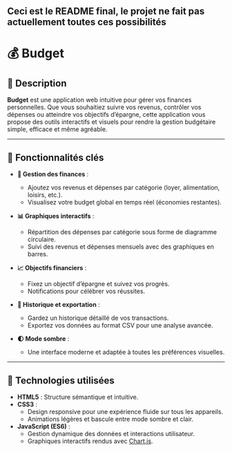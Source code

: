 ## Ceci est le README final, le projet ne fait pas actuellement toutes ces possibilités

# 💰 **Budget**  

## 🎯 **Description**  
**Budget** est une application web intuitive pour gérer vos finances personnelles. Que vous souhaitiez suivre vos revenus, contrôler vos dépenses ou atteindre vos objectifs d’épargne, cette application vous propose des outils interactifs et visuels pour rendre la gestion budgétaire simple, efficace et même agréable.  

---

## 🌟 **Fonctionnalités clés**  
- **💸 Gestion des finances** :  
  - Ajoutez vos revenus et dépenses par catégorie (loyer, alimentation, loisirs, etc.).  
  - Visualisez votre budget global en temps réel (économies restantes).  

- **📊 Graphiques interactifs** :  
  - Répartition des dépenses par catégorie sous forme de diagramme circulaire.  
  - Suivi des revenus et dépenses mensuels avec des graphiques en barres.  

- **📈 Objectifs financiers** :  
  - Fixez un objectif d’épargne et suivez vos progrès.  
  - Notifications pour célébrer vos réussites.  

- **💾 Historique et exportation** :  
  - Gardez un historique détaillé de vos transactions.  
  - Exportez vos données au format CSV pour une analyse avancée.  

- **🌓 Mode sombre** :  
  - Une interface moderne et adaptée à toutes les préférences visuelles.  

---

## 🔧 **Technologies utilisées**  
- **HTML5** : Structure sémantique et intuitive.  
- **CSS3** :  
  - Design responsive pour une expérience fluide sur tous les appareils.  
  - Animations légères et bascule entre mode sombre et clair.  
- **JavaScript (ES6)** :  
  - Gestion dynamique des données et interactions utilisateur.  
  - Graphiques interactifs rendus avec [Chart.js](https://www.chartjs.org/).  
